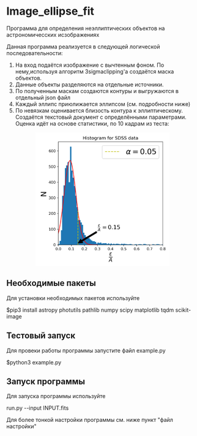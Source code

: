 # Image_ellipse_fit
 Программа для определения неэллиптических объектов на астрономичесских исзображениях
 
 Данная программа реализуется в следующей логической последовательности:
 1. На вход подаётся изображение с вычтенным фоном. По нему,используя алгоритм 3sigmaclipping'а создаётся маска объектов.
 2. Данные объекты разделяются на отдельные источники.
 3. По полученным маскам создаются контуры и выгружаются в отдельный json файл
 4. Каждый эллипс приюлижается эллипсом (см. подробности ниже)
 5. По невязкам оценивается близость контура к эллиптическому. Создаётся текстовый документ с определёнными параметрами. Оценка идёт на основе статистики, по 10 кадрам из теста:

<p align="center">
<img  src="https://github.com/LAstroNomer/Image_ellipse_fit/blob/main/SDSS_hist.png"  width="350" />
</p>
 
 ## Необходимые пакеты

 Для установки необходимых пакетов используйте 
 
 $pip3 install astropy photutils pathlib numpy scipy matplotlib tqdm scikit-image
 
 ## Тестовый запуск
 
 Для провеки работы программы запустите файл example.py
 
 $python3 example.py
 
 ## Запуск программы

 Для запуска программы используйте
 
 run.py --input INPUT.fits
 
 Для более тонкой настройки программы см. ниже пункт "файл настройки"
 
